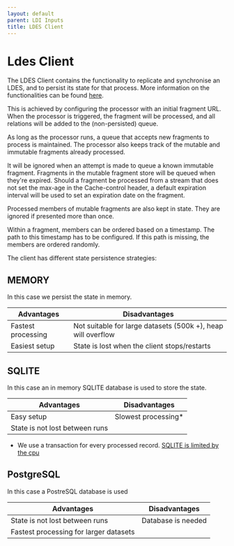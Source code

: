 ```yaml
---
layout: default
parent: LDI Inputs
title: LDES Client
---
```


# Ldes Client

The LDES Client contains the functionality to replicate and synchronise an LDES, and to persist its state for that process. More information on the functionalities can be found [here][VSDS Tech Docs].

This is achieved by configuring the processor with an initial fragment URL. When the processor is triggered, the fragment will be processed, and all relations will be added to the (non-persisted) queue.

As long as the processor runs, a queue that accepts new fragments to process is maintained. The processor also keeps track of the mutable and immutable fragments already processed.

It will be ignored when an attempt is made to queue a known immutable fragment. Fragments in the mutable fragment store will be queued when they're expired. Should a fragment be processed from a stream that does not set the max-age in the Cache-control header, a default expiration interval will be used to set an expiration date on the fragment.

Processed members of mutable fragments are also kept in state. They are ignored if presented more than once.

Within a fragment, members can be ordered based on a timestamp. The path to this timestamp has to be configured. If this path is missing, the members are ordered randomly.

[VSDS Tech Docs]: https://informatievlaanderen.github.io/VSDS-Tech-Docs/introduction/LDES_client

The client has different state persistence strategies:

## MEMORY
In this case we persist the state in memory.

| Advantages         | Disadvantages                                                |
|--------------------|--------------------------------------------------------------|
| Fastest processing | Not suitable for large datasets (500k +), heap will overflow |
| Easiest setup      | State is lost when the client stops/restarts                 |

## SQLITE
In this case an in memory SQLITE database is used to store the state.

| Advantages                     | Disadvantages       |
|--------------------------------|---------------------|
| Easy setup                     | Slowest processing* |
| State is not lost between runs |                     |

* We use a transaction for every processed record. [SQLITE is limited by the cpu](https://www.sqlite.org/faq.html#q19)

## PostgreSQL
In this case a PostreSQL database is used

| Advantages                             | Disadvantages      |
|----------------------------------------|--------------------|
| State is not lost between runs         | Database is needed |
| Fastest processing for larger datasets |                    |

